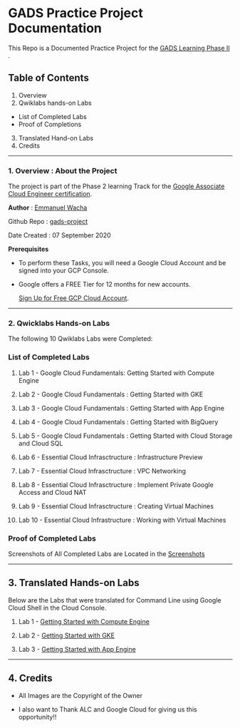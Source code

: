 # GADS Practice Project Documentation

This Repo is a Documented Practice Project for the [GADS Learning Phase II](https://gads.andela.com/) .


## Table of Contents

1. Overview 
2. Qwiklabs hands-on Labs 

  * List of Completed Labs  
  * Proof of Completions

3. Translated Hand-on Labs
4. Credits 

***

### 1. Overview : About the Project

The project is part of the Phase 2 learning Track for the [Google Associate Cloud Engineer certification](https://cloud.google.com/certification/cloud-engineer).



**Author** : [Emmanuel Wacha](https://github.com/UnleavenedCode/)

Github Repo : [gads-project](https://github.com/UnleavenedCode/gads-project)

Date Created : 07 September 2020


**Prerequisites**

* To perform these Tasks, you will need a Google Cloud Account and be signed into your GCP Console.

* Google offers a FREE Tier for 12 months for new accounts.
  
  [Sign Up for Free GCP Cloud Account](https://cloud.google.com/free). 

***



### 2. Qwicklabs Hands-on Labs 

The following 10 Qwiklabs Labs were Completed:

### List of Completed Labs 

1. Lab 1 - Google Cloud Fundamentals: Getting Started with Compute Engine


2. Lab 2 - Google Cloud Fundamentals : Getting Started with GKE


3. Lab 3 - Google Cloud Fundamentals :  Getting Started with App Engine


4. Lab 4 - Google Cloud Fundamentals :  Getting Started with BigQuery


5. Lab 5 - Google Cloud Fundamentals : Getting Started with Cloud Storage and Cloud SQL


6. Lab 6 - Essential Cloud Infrasctructure : Infrastructure Preview


7. Lab 7 - Essential Cloud Infrasctructure : VPC Networking


8. Lab 8 - Essential Cloud Infrasctructure : Implement Private Google Access and Cloud NAT


9. Lab 9 - Essential Cloud Infrasctructure : Creating Virtual Machines


10. Lab 10 - Essential Cloud Infrastructure : Working with Virtual Machines

### Proof of Completed Labs

Screenshots of All Completed Labs are Located in the [Screenshots](screenshots.md)

***


## 3. Translated Hands-on Labs



Below are the Labs that were translated for Command Line using Google Cloud Shell in the Cloud Console.

1. Lab 1 - [Getting Started with Compute Engine](Lab1.md)


2. Lab 2 - [Getting Started with GKE](Lab2.md)


3. Lab 3 - [Getting Started with App Engine](Lab3.md)


***

## 4. Credits

* All Images are the Copyright of the Owner 

* I also want to Thank ALC and Google Cloud for giving us this opportunity!!
